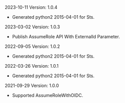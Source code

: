2023-10-11 Version: 1.0.4
- Generated python2 2015-04-01 for Sts.

2023-03-02 Version: 1.0.3
- Publish AssumeRole API With ExternalId Parameter.

2022-09-05 Version: 1.0.2
- Generated python2 2015-04-01 for Sts.

2022-03-26 Version: 1.0.1
- Generated python2 2015-04-01 for Sts.

2021-09-29 Version: 1.0.0
- Supported AssumeRoleWithOIDC.

